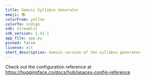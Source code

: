 ```yaml
---
title: Gemini Syllabus Generator
emoji: 📚
colorFrom: yellow
colorTo: indigo
sdk: streamlit
sdk_version: 1.41.1
app_file: app.py
pinned: false
license: mit
short_description: Gemini version of the syllabus generator
---
```


Check out the configuration reference at https://huggingface.co/docs/hub/spaces-config-reference
